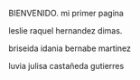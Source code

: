 BIENVENIDO. 
mi primer pagina

leslie raquel hernandez dimas. 

briseida idania bernabe martinez


luvia julisa castañeda gutierres

